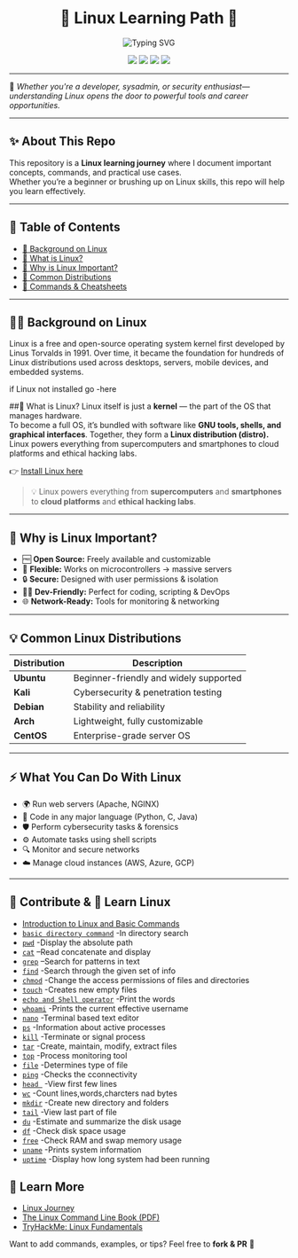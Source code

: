 <h1 align="center">🐧 Linux Learning Path 🚀</h1>

<p align="center">
   <img src="https://readme-typing-svg.herokuapp.com?size=24&color=00FF00&width=600&lines=Master+Linux+Step+by+Step;Learn+Commands+Like+a+Pro;Open+Source+%7C+Cybersecurity+%7C+DevOps" alt="Typing SVG" />
</p>

<p align="center">
   <img src="https://img.shields.io/badge/Linux-Learning%20Path-blue?logo=linux&logoColor=white" />
   <img src="https://img.shields.io/badge/Open%20Source-❤-brightgreen?logo=opensourceinitiative" />
   <img src="https://img.shields.io/badge/Contributions-Welcome-orange?logo=github" />
   <img src="https://img.shields.io/github/stars/K921-cyber" />
</p>

---

🧠 *Whether you're a developer, sysadmin, or security enthusiast—understanding Linux opens the door to powerful tools and career opportunities.*




---

## ✨ About This Repo
This repository is a **Linux learning journey** where I document important concepts, commands, and practical use cases.  
Whether you’re a beginner or brushing up on Linux skills, this repo will help you learn effectively.  

---

## 📖 Table of Contents
- [🔹 Background on Linux](#-background-on-linux)
- [🔹 What is Linux?](#-what-is-linux)
- [🔹 Why is Linux Important?](#-why-is-linux-important)
- [🔹 Common Distributions](#-common-linux-distributions)
- [🔹 Commands & Cheatsheets](#-Contribute-&--Learn--Linux
)

---

## 🧑‍💻 Background on Linux

Linux is a free and open-source operating system kernel first developed by Linus Torvalds in 1991. Over time, it became the foundation for hundreds of Linux distributions used across desktops, servers, mobile devices, and embedded systems.

if Linux not installed go -here

##📌 What is Linux?
Linux itself is just a **kernel** — the part of the OS that manages hardware.  
To become a full OS, it’s bundled with software like **GNU tools, shells, and graphical interfaces**. Together, they form a **Linux distribution (distro).**
Linux powers everything from supercomputers and smartphones to cloud platforms and ethical hacking labs.

👉 [Install Linux here](#)

> 💡 Linux powers everything from **supercomputers** and **smartphones** to **cloud platforms** and **ethical hacking labs**.

---

## 🚀 Why is Linux Important?
- 🆓 **Open Source:** Freely available and customizable  
- 🔧 **Flexible:** Works on microcontrollers → massive servers  
- 🔒 **Secure:** Designed with user permissions & isolation  
- 👨‍💻 **Dev-Friendly:** Perfect for coding, scripting & DevOps  
- 🌐 **Network-Ready:** Tools for monitoring & networking  

---

## 💡 Common Linux Distributions

| Distribution | Description |
|--------------|-------------|
| **Ubuntu**   | Beginner-friendly and widely supported |
| **Kali**     | Cybersecurity & penetration testing |
| **Debian**   | Stability and reliability |
| **Arch**     | Lightweight, fully customizable |
| **CentOS**   | Enterprise-grade server OS |

---

## ⚡ What You Can Do With Linux
- 🌍 Run web servers (Apache, NGINX)  
- 🐍 Code in any major language (Python, C, Java)  
- 🛡️ Perform cybersecurity tasks & forensics  
- ⚙️ Automate tasks using shell scripts  
- 🔍 Monitor and secure networks  
- ☁️ Manage cloud instances (AWS, Azure, GCP)  

---

## 🌟 Contribute & 📘 Learn Linux

- [Introduction to Linux and Basic Commands](linux-intro.md)
- [`basic directory command`](info/linux-intro.md) -In directory search
- [`pwd`](info/pwd.md) -Display the absolute path
- [`cat`](info/cat.md) –Read concatenate and display
- [`grep`](info/grep.md) –Search for patterns in text
- [`find`](info/find.md) -Search through the given set of info 
- [`chmod`](info/chmod.md) -Change the access permissions of files and directories
- [`touch`](info/touch.md) -Creates new empty files
- [`echo and Shell operator`](info/echo.md) -Print the words
- [`whoami`](info/whoami.md) -Prints the current effective username
- [`nano`](info/nano.md) -Terminal based text editor
- [ `ps`](info/ps.md) -Information about active processes
- [`kill`](info/kill.md) -Terminate or signal process
- [`tar`](info/tar.md) -Create, maintain, modify, extract files
- [`top`](info/top.md) -Process monitoring tool
- [`file`](info/file.md) -Determines type of file
- [`ping`](info/ping.md) -Checks the cconnectivity
- [`head `](info/head.md) -View first few lines
- [`wc`](info/wc.md) -Count lines,words,charcters nad bytes
- [`mkdir`](info/mkdir) -Create new directory and folders
- [`tail`](info/tail.md) -View last part of file
- [`du`](info/du.md) -Estimate and summarize the disk usage
- [`df`](info/df.md) -Check disk space usage
- [`free`](info/free.md) -Check RAM and swap memory usage
- [`uname`](info/uname.md) -Prints system information
- [`uptime`](info/uptime.md) -Display how long system had been running 



## 🔗 Learn More

- [Linux Journey](https://linuxjourney.com)
- [The Linux Command Line Book (PDF)](https://linuxcommand.org/tlcl.php)
- [TryHackMe: Linux Fundamentals](https://tryhackme.com/room/linuxfundamentals)



Want to add commands, examples, or tips? Feel free to **fork & PR** 🚀  
